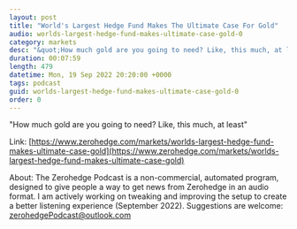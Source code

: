 ```yaml
---
layout: post
title: "World's Largest Hedge Fund Makes The Ultimate Case For Gold"
audio: worlds-largest-hedge-fund-makes-ultimate-case-gold-0
category: markets
desc: "&quot;How much gold are you going to need? Like, this much, at least&quot;"
duration: 00:07:59
length: 479
datetime: Mon, 19 Sep 2022 20:20:00 +0000
tags: podcast
guid: worlds-largest-hedge-fund-makes-ultimate-case-gold-0
order: 0
---
```

&quot;How much gold are you going to need? Like, this much, at least&quot;

Link: [https://www.zerohedge.com/markets/worlds-largest-hedge-fund-makes-ultimate-case-gold](https://www.zerohedge.com/markets/worlds-largest-hedge-fund-makes-ultimate-case-gold)

About: The Zerohedge Podcast is a non-commercial, automated program, designed to give people a way to get news from Zerohedge in an audio format.  I am actively working on tweaking and improving the setup to create a better listening experience (September 2022).  Suggestions are welcome: [zerohedgePodcast@outlook.com](mailto:zerohedgePodcast@outlook.com)